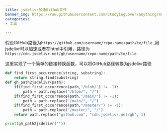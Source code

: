 ```yaml
---
title: jsdelivr加速Github文件
banner_img: https://raw.githubusercontent.com/StudyingLover/anything/main/background.png
categories:
- 工具

---
```

假设GitHub路径为`https://github.com/username/repo-name/path/to/file` ,用jsdelivr可以加速或者在html中引用，路径为`https://cdn.jsdelivr.net/gh/username/repo-name/path/to/file` 

这里实现了一个简单的链接转换函数，可以将GitHub路径转换为jsdelivr路径
```python
def find_first_occurrence(string, substring):
    return string.find(substring)
def gh_path2jsdelivr(path):
    if(find_first_occurrence(path,"/blob/") != -1):
        path = path.replace("/blob/", "/")
    if(find_first_occurrence(path,"/main/") != -1):
        path = path.replace("/main/", "/")
    if(find_first_occurrence(path,"/master/") != -1):
        path = path.replace("/master/", "/")
    return path.replace("github.com", "cdn.jsdelivr.net/gh", 1)

print(gh_path2jsdelivr(""))

```
